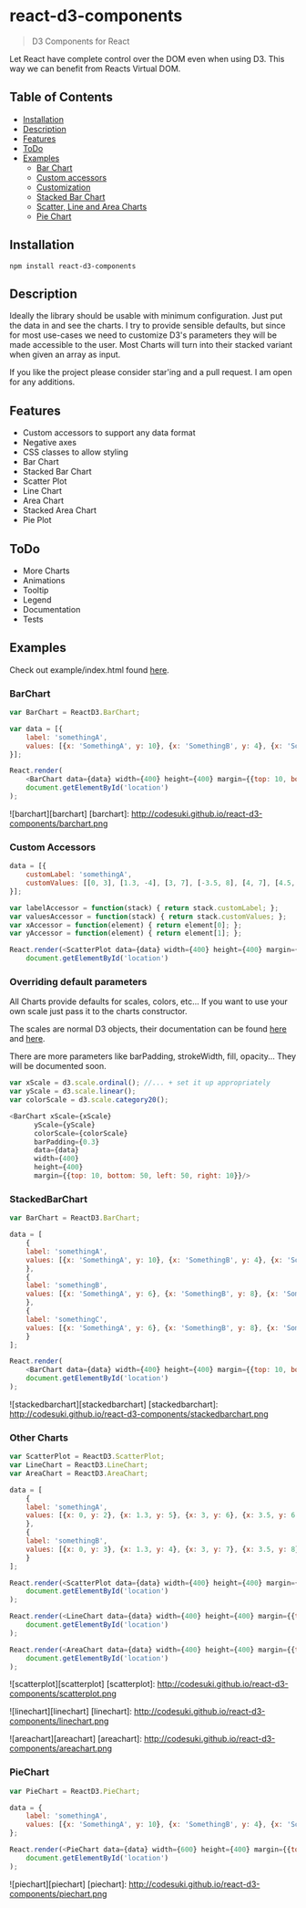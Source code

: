 # react-d3-components

> D3 Components for React

Let React have complete control over the DOM even when using D3. This way we can benefit from Reacts Virtual DOM.

## Table of Contents
* [Installation](#installation)
* [Description](#description)
* [Features](#features)
* [ToDo](#todo)
* [Examples](#examples)
  * [Bar Chart](#barchart)
  * [Custom accessors](#custom-accessors)
  * [Customization](#overriding-default-parameters)
  * [Stacked Bar Chart](#stackedbarchart)
  * [Scatter, Line and Area Charts](#other-charts)
  * [Pie Chart](#piechart)

## Installation
```
npm install react-d3-components
```

## Description
Ideally the library should be usable with minimum configuration. Just put the data in and see the charts.
I try to provide sensible defaults, but since for most use-cases we need to customize D3's parameters they will be made accessible to the user. Most Charts will turn into their stacked variant when given an array as input.

If you like the project please consider star'ing and a pull request. I am open for any additions.

## Features
* Custom accessors to support any data format
* Negative axes
* CSS classes to allow styling
* Bar Chart
* Stacked Bar Chart
* Scatter Plot
* Line Chart
* Area Chart
* Stacked Area Chart
* Pie Plot

## ToDo
* More Charts
* Animations
* Tooltip
* Legend
* Documentation
* Tests

## Examples
Check out example/index.html found [here](http://codesuki.github.io/react-d3-components/example.html).

### BarChart
```javascript
var BarChart = ReactD3.BarChart;

var data = [{
	label: 'somethingA',
	values: [{x: 'SomethingA', y: 10}, {x: 'SomethingB', y: 4}, {x: 'SomethingC', y: 3}]
}];

React.render(
	<BarChart data={data} width={400} height={400} margin={{top: 10, bottom: 50, left: 50, right: 10}}/>,
	document.getElementById('location')
);
```

![barchart][barchart]
[barchart]: http://codesuki.github.io/react-d3-components/barchart.png

### Custom Accessors
```javascript
data = [{
	customLabel: 'somethingA',
	customValues: [[0, 3], [1.3, -4], [3, 7], [-3.5, 8], [4, 7], [4.5, 7],  [5, -7.8]]
}];

var labelAccessor = function(stack) { return stack.customLabel; };
var valuesAccessor = function(stack) { return stack.customValues; };
var xAccessor = function(element) { return element[0]; };
var yAccessor = function(element) { return element[1]; };

React.render(<ScatterPlot data={data} width={400} height={400} margin={{top: 10, bottom: 50, left: 50, right: 10}} label={labelAccessor} x={xAccessor} y={yAccessor} values={valuesAccessor}/>,
	document.getElementById('location')
```

### Overriding default parameters
All Charts provide defaults for scales, colors, etc...
If you want to use your own scale just pass it to the charts constructor.

The scales are normal D3 objects, their documentation can be found [here](https://github.com/mbostock/d3/wiki/Ordinal-Scales) and [here](https://github.com/mbostock/d3/wiki/Quantitative-Scales).

There are more parameters like barPadding, strokeWidth, fill, opacity...
They will be documented soon.

```javascript
var xScale = d3.scale.ordinal(); //... + set it up appropriately
var yScale = d3.scale.linear();
var colorScale = d3.scale.category20();

<BarChart xScale={xScale}
	  yScale={yScale}
	  colorScale={colorScale}
	  barPadding={0.3}
	  data={data}
	  width={400}
	  height={400}
	  margin={{top: 10, bottom: 50, left: 50, right: 10}}/>
```

### StackedBarChart
```javascript
var BarChart = ReactD3.BarChart;

data = [
	{
	label: 'somethingA',
	values: [{x: 'SomethingA', y: 10}, {x: 'SomethingB', y: 4}, {x: 'SomethingC', y: 3}]
	},
	{
	label: 'somethingB',
	values: [{x: 'SomethingA', y: 6}, {x: 'SomethingB', y: 8}, {x: 'SomethingC', y: 5}]
	},
	{
	label: 'somethingC',
	values: [{x: 'SomethingA', y: 6}, {x: 'SomethingB', y: 8}, {x: 'SomethingC', y: 5}]
	}
];

React.render(
	<BarChart data={data} width={400} height={400} margin={{top: 10, bottom: 50, left: 50, right: 10}}/>,
	document.getElementById('location')
);
```

![stackedbarchart][stackedbarchart]
[stackedbarchart]: http://codesuki.github.io/react-d3-components/stackedbarchart.png

### Other Charts
```javascript
var ScatterPlot = ReactD3.ScatterPlot;
var LineChart = ReactD3.LineChart;
var AreaChart = ReactD3.AreaChart;

data = [
	{
	label: 'somethingA',
	values: [{x: 0, y: 2}, {x: 1.3, y: 5}, {x: 3, y: 6}, {x: 3.5, y: 6.5}, {x: 4, y: 6}, {x: 4.5, y: 6}, {x: 5, y: 7}, {x: 5.5, y: 8}]
	},
	{
	label: 'somethingB',
	values: [{x: 0, y: 3}, {x: 1.3, y: 4}, {x: 3, y: 7}, {x: 3.5, y: 8}, {x: 4, y: 7}, {x: 4.5, y: 7}, {x: 5, y: 7.8}, {x: 5.5, y: 9}]
	}
];

React.render(<ScatterPlot data={data} width={400} height={400} margin={{top: 10, bottom: 50, left: 50, right: 10}}/>,
	document.getElementById('location')
);

React.render(<LineChart data={data} width={400} height={400} margin={{top: 10, bottom: 50, left: 50, right: 10}}/>,
	document.getElementById('location')
);

React.render(<AreaChart data={data} width={400} height={400} margin={{top: 10, bottom: 50, left: 50, right: 10}}/>,
	document.getElementById('location')
);
```

![scatterplot][scatterplot]
[scatterplot]: http://codesuki.github.io/react-d3-components/scatterplot.png

![linechart][linechart]
[linechart]: http://codesuki.github.io/react-d3-components/linechart.png

![areachart][areachart]
[areachart]: http://codesuki.github.io/react-d3-components/areachart.png

### PieChart
```javascript
var PieChart = ReactD3.PieChart;

data = {
	label: 'somethingA',
	values: [{x: 'SomethingA', y: 10}, {x: 'SomethingB', y: 4}, {x: 'SomethingC', y: 3}]
};

React.render(<PieChart data={data} width={600} height={400} margin={{top: 10, bottom: 10, left: 100, right: 100}}/>,
	document.getElementById('location')
);
```

![piechart][piechart]
[piechart]: http://codesuki.github.io/react-d3-components/piechart.png
